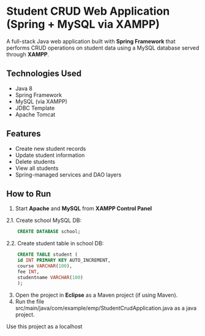 # Student CRUD Web Application (Spring + MySQL via XAMPP)

A full-stack Java web application built with **Spring Framework** that performs CRUD operations on student data using a MySQL database served through **XAMPP**.

## Technologies Used
- Java 8
- Spring Framework
- MySQL (via XAMPP)
- JDBC Template
- Apache Tomcat

## Features
- Create new student records
- Update student information
- Delete students
- View all students
- Spring-managed services and DAO layers


## How to Run
1. Start **Apache** and **MySQL** from **XAMPP Control Panel**

2.1. Create school MySQL DB:
```sql
    CREATE DATABASE school;
```
2.2. Create student table in school DB:
```sql
    CREATE TABLE student (
    id INT PRIMARY KEY AUTO_INCREMENT,
    course VARCHAR(100),
    fee INT,
    studentname VARCHAR(100)
    );
```
3. Open the project in **Eclipse** as a Maven project (if using Maven).
4. Run the file src/main/java/com/example/emp/StudentCrudApplication.java as a java project.

Use this project as a localhost
